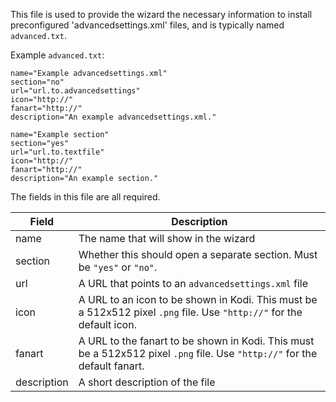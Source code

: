This file is used to provide the wizard the necessary information to install preconfigured 'advancedsettings.xml' files, and is typically named `advanced.txt`.

Example `advanced.txt`:
```
name="Example advancedsettings.xml"
section="no"
url="url.to.advancedsettings"
icon="http://"
fanart="http://"
description="An example advancedsettings.xml."

name="Example section"
section="yes"
url="url.to.textfile"
icon="http://"
fanart="http://"
description="An example section."
```

The fields in this file are all required.

| Field | Description |
| ----- | ----------- |
| name  | The name that will show in the wizard |
| section | Whether this should open a separate section. Must be `"yes"` or `"no"`. |
| url | A URL that points to an `advancedsettings.xml` file |
| icon | A URL to an icon to be shown in Kodi. This must be a 512x512 pixel `.png` file. Use `"http://"` for the default icon. |
| fanart | A URL to the fanart to be shown in Kodi. This must be a 512x512 pixel `.png` file. Use `"http://"` for the default fanart. |
| description | A short description of the file |